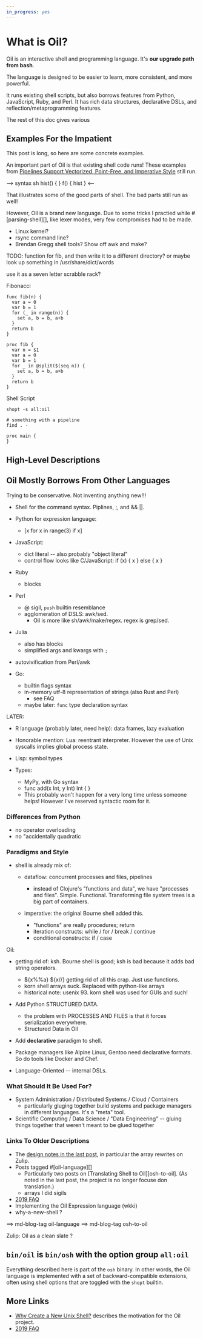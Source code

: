 ```yaml
---
in_progress: yes
---
```


What is Oil?
============

Oil is an interactive shell and programming language.  It's **our upgrade path
from bash**.

The language is designed to be easier to learn, more consistent, and more
powerful.

It runs existing shell scripts, but also borrows features from Python,
JavaScript, Ruby, and Perl.  It has rich data structures, declarative DSLs, and
reflection/metaprogramming features.

The rest of this doc gives various

<div id="toc">
</div> 

## Examples For the Impatient

This post is long, so here are some concrete examples.

An important part of Oil is that existing shell code runs!  These examples from
[Pipelines Support Vectorized, Point-Free, and Imperative
Style][pipelines-post] still run.

[pipelines-post]: ../../2017/01/15.html

--> syntax sh
hist() {
}
f() {
  hist
}
<--

That illustrates some of the good parts of shell.  The bad parts still run as well!

However, Oil is a brand new language.  Due to some tricks I practied while
#[parsing-shell][], like lexer modes, very few compromises had to be made.

- Linux kernel?
- rsync command line?
- Brendan Gregg shell tools?  Show off awk and make?


TODO: function for fib, and then write it to a different directory?
  or maybe look up something in /usr/share/dict/words

  use it as a seven letter scrabble rack?

Fibonacci

    func fib(n) {
      var a = 0
      var b = 1
      for (_ in range(n)) {
        set a, b = b, a+b
      }
      return b
    }

    proc fib {
      var n = $1
      var a = 0
      var b = 1
      for _ in @split($(seq n)) {
        set a, b = b, a+b
      }
      return b
    }

Shell Script

    shopt -s all:oil

    # something with a pipeline
    find . -

    proc main {
    }

## High-Level Descriptions

## Oil Mostly Borrows From Other Languages

Trying to be conservative.  Not inventing anything new!!!

- Shell for the command syntax.  Piplines, ;, and && ||.

- Python for expression language:
  - [x for x in range(3) if x]

- JavaScript:
  - dict literal -- also probably "object literal"
  - control flow looks like C/JavaScript: if (x) { x } else { x }

- Ruby
  - blocks
- Perl
  - @ sigil, `push` builtin resemblance
  - agglomeration of DSLS: awk/sed.
    - Oil is more like sh/awk/make/regex.  regex is grep/sed.
- Julia
  - also has blocks
  - simplified args and kwargs with `;`

- autovivification from Perl/awk

- Go:
  - builtin flags syntax
  - in-memory utf-8 representation of strings (also Rust and Perl)
    - see FAQ
  - maybe later: `func` type declaration syntax

LATER:

- R language (probably later, need help): data frames, lazy evaluation
- Honorable mention: Lua: reentrant interpreter.  However the use of Unix
  syscalls implies global process state.
- Lisp: symbol types

- Types:
  - MyPy, with Go syntax
  - func add(x Int, y Int) Int { }
  - This probably won't happen for a very long time unless someone helps!
    However I've reserved syntactic room for it.

### Differences from Python

- no operator overloading
- no "accidentally quadratic

### Paradigms and Style

- shell is already mix of: 
  - dataflow: concurrent processes and files, pipelines
    - instead of Clojure's "functions and data", we have "processes and files".
      Simple.  Functional.  Transforming file system trees is a big part of containers.

  - imperative: the original Bourne shell added this.  
    - "functions" are really procedures; return
    - iteration constructs: while / for / break / continue
    - conditional constructs: if / case

Oil:

  - getting rid of: ksh.  Bourne shell is good; ksh is bad because it adds bad
    string operators.
    - ${x%%a}  ${x//}  getting rid of all this crap.  Just use functions.
    - korn shell arrays suck.  Replaced with python-like arrays
    - historical note: usenix 93.   korn shell was  used for GUIs and such!

- Add Python STRUCTURED DATA.
  - the problem with PROCESSES AND FILES is that it forces serialization everywhere.
  - Structured Data in Oil

-  Add **declarative** paradigm to shell.
  - Package managers like Alpine Linux, Gentoo need declarative formats.  So do
    tools like Docker and Chef.

- Language-Oriented -- internal DSLs.

### What Should It Be Used For?

- System Administration / Distributed Systems / Cloud / Containers
  - particularly gluging together build systems and package managers in
    different languages.  It's a "meta" tool.
- Scientific Computing / Data Science / "Data Engineering"  -- gluing things
  together that weren't meant to be glued together

### Links To Older Descriptions

- The [design notes in the last post](22.html), in particular the array
  rewrites on Zulip.
- Posts tagged #[oil-language][]
  - Particularly two posts on [Translating Shell to Oil][osh-to-oil].  (As
    noted in the last post, the project is no longer focuse don translation.)
  - arrays I did sigils
- [2019 FAQ][faq-what-happened]
- Implementing the Oil Expression language (wkki)
- why-a-new-shell ?

[faq-what-happened]: ../06/17.html#toc_5

==> md-blog-tag oil-language
==> md-blog-tag osh-to-oil


Zulip: Oil as a clean slate ?

## `bin/oil` is `bin/osh` with the option group `all:oil`

Everything described here is part of the `osh` binary.  In other words, the Oil
language is implemented with a set of backward-compatible extensions, often
using shell options that are toggled with the `shopt` builtin.

## More Links

- [Why Create a New Unix Shell?](/blog/2018/01/28.html) describes the
  motivation for the Oil project.
- [2019 FAQ](/blog/2018/01/28.html)

